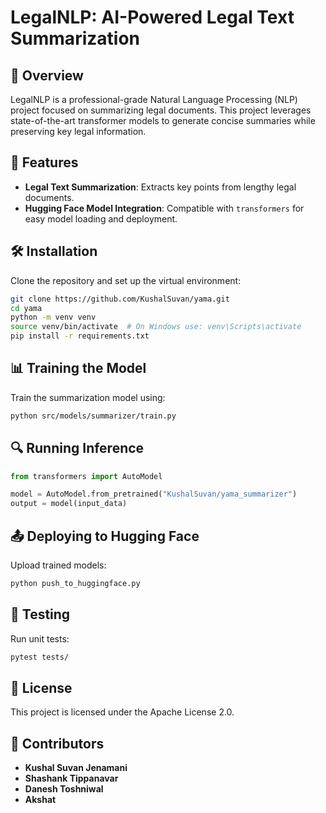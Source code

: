 # LegalNLP: AI-Powered Legal Text Summarization

## 📌 Overview
LegalNLP is a professional-grade Natural Language Processing (NLP) project focused on summarizing legal documents. This project leverages state-of-the-art transformer models to generate concise summaries while preserving key legal information.

## 🚀 Features
- **Legal Text Summarization**: Extracts key points from lengthy legal documents.
- **Hugging Face Model Integration**: Compatible with `transformers` for easy model loading and deployment.

## 🛠 Installation
Clone the repository and set up the virtual environment:
```bash
git clone https://github.com/KushalSuvan/yama.git
cd yama
python -m venv venv
source venv/bin/activate  # On Windows use: venv\Scripts\activate
pip install -r requirements.txt
```

## 📊 Training the Model
Train the summarization model using:
```bash
python src/models/summarizer/train.py
```

## 🔍 Running Inference
```python
from transformers import AutoModel

model = AutoModel.from_pretrained("KushalSuvan/yama_summarizer")
output = model(input_data)
```

## 📤 Deploying to Hugging Face
Upload trained models:
```bash
python push_to_huggingface.py
```

## 🧪 Testing
Run unit tests:
```bash
pytest tests/
```

## 📜 License
This project is licensed under the Apache License 2.0.

## 🙌 Contributors
- **Kushal Suvan Jenamani**
- **Shashank Tippanavar**
- **Danesh Toshniwal**
- **Akshat**


